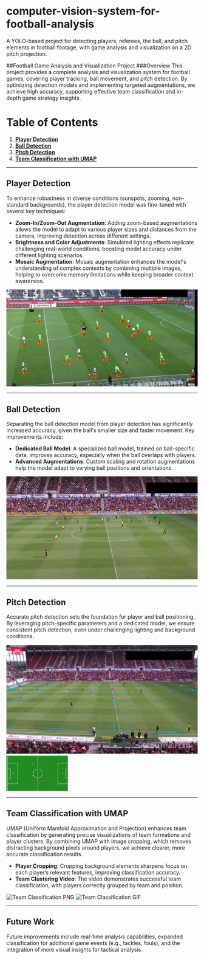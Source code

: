 # computer-vision-system-for-football-analysis
A YOLO-based project for detecting players, referees, the ball, and pitch elements in football footage, with game analysis and visualization on a 2D pitch projection.

##Football Game Analysis and Visualization Project
###Overview
This project provides a complete analysis and visualization system for football games, covering player tracking, ball movement, and pitch detection. By optimizing detection models and implementing targeted augmentations, we achieve high accuracy, supporting effective team classification and in-depth game strategy insights.



# Table of Contents

1. **[Player Detection](#player-detection)**
2. **[Ball Detection](#ball-detection)**
3. **[Pitch Detection](#pitch-detection)**
4. **[Team Classification with UMAP](#team-classification-with-umap)**

---

## Player Detection
To enhance robustness in diverse conditions (sunspots, zooming, non-standard backgrounds), the player detection model was fine-tuned with several key techniques:

- **Zoom-In/Zoom-Out Augmentation**: Adding zoom-based augmentations allows the model to adapt to various player sizes and distances from the camera, improving detection across different settings.
- **Brightness and Color Adjustments**: Simulated lighting effects replicate challenging real-world conditions, boosting model accuracy under different lighting scenarios.
- **Mosaic Augmentation**: Mosaic augmentation enhances the model's understanding of complex contexts by combining multiple images, helping to overcome memory limitations while keeping broader context awareness.

![Player Detection Image](https://github.com/jouini-wajih/Yolo-Football-Analysis/blob/main/Yolo-Football-Analysis/Output/image(1).png)

---

## Ball Detection
Separating the ball detection model from player detection has significantly increased accuracy, given the ball's smaller size and faster movement. Key improvements include:

- **Dedicated Ball Model**: A specialized ball model, trained on ball-specific data, improves accuracy, especially when the ball overlaps with players.
- **Advanced Augmentations**: Custom scaling and rotation augmentations help the model adapt to varying ball positions and orientations.

![Ball Detection Image](https://github.com/jouini-wajih/Yolo-Football-Analysis/blob/main/Yolo-Football-Analysis/Output/Capturde.PNG)

---

## Pitch Detection
Accurate pitch detection sets the foundation for player and ball positioning. By leveraging pitch-specific parameters and a dedicated model, we ensure consistent pitch detection, even under challenging lighting and background conditions.

![Pitch Detection Image](https://github.com/jouini-wajih/Yolo-Football-Analysis/blob/main/Yolo-Football-Analysis/Output/Capture.PNG)
![Pitch Detection Image](https://github.com/jouini-wajih/Yolo-Football-Analysis/blob/main/Yolo-Football-Analysis/Output/image(3).png)

---

## Team Classification with UMAP
UMAP (Uniform Manifold Approximation and Projection) enhances team classification by generating precise visualizations of team formations and player clusters. By combining UMAP with image cropping, which removes distracting background pixels around players, we achieve clearer, more accurate classification results.

- **Player Cropping**: Cropping background elements sharpens focus on each player’s relevant features, improving classification accuracy.
- **Team Clustering Video**: The video demonstrates successful team classification, with players correctly grouped by team and position.

![Team Classification PNG](#)
![Team Classification GIF](#)

---

## Future Work
Future improvements include real-time analysis capabilities, expanded classification for additional game events (e.g., tackles, fouls), and the integration of more visual insights for tactical analysis.
